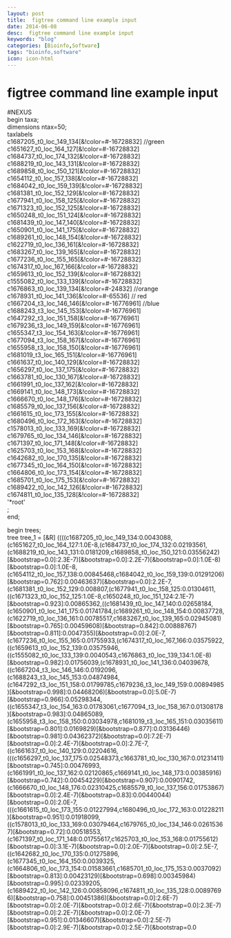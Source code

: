 ```yaml
---
layout: post
title:  figtree command line example input
date: 2014-06-08
desc:  figtree command line example input
keywords: "blog"
categories: [Bioinfo,Software]
tags: "bioinfo,software"
icon: icon-html
---
```


# figtree command line example input

#NEXUS  
begin taxa;  
dimensions ntax=50;  
taxlabels  
c1687205_t0_loc_149_134[&!color=#-16728832] //green  
c1651627_t0_loc_164_127[&!color=#-16728832]  
c1684737_t0_loc_174_132[&!color=#-16728832]  
c1688219_t0_loc_143_131[&!color=#-16728832]  
c1689858_t0_loc_150_121[&!color=#-16728832]  
c1654112_t0_loc_157_138[&!color=#-16728832]  
c1684042_t0_loc_159_139[&!color=#-16728832]  
c1681381_t0_loc_152_129[&!color=#-16728832]  
c1677941_t0_loc_158_125[&!color=#-16728832]  
c1671323_t0_loc_152_125[&!color=#-16728832]  
c1650248_t0_loc_151_124[&!color=#-16728832]  
c1681439_t0_loc_147_140[&!color=#-16728832]  
c1650901_t0_loc_141_175[&!color=#-16728832]  
c1689261_t0_loc_148_154[&!color=#-16728832]  
c1622719_t0_loc_136_161[&!color=#-16728832]  
c1683267_t0_loc_139_165[&!color=#-16728832]  
c1677236_t0_loc_155_165[&!color=#-16728832]  
c1674317_t0_loc_167_166[&!color=#-16728832]  
c1659613_t0_loc_152_139[&!color=#-16728832]  
c1555082_t0_loc_133_139[&!color=#-16728832]  
c1676863_t0_loc_139_134[&!color=#-24832] //orange  
c1678931_t0_loc_141_136[&!color=#-65536] // red  
c1667204_t3_loc_146_146[&!color=#-16776961] //blue  
c1688243_t3_loc_145_153[&!color=#-16776961]  
c1647292_t3_loc_151_158[&!color=#-16776961]  
c1679236_t3_loc_149_159[&!color=#-16776961]  
c1655347_t3_loc_154_163[&!color=#-16776961]  
c1677094_t3_loc_158_167[&!color=#-16776961]  
c1655958_t3_loc_158_150[&!color=#-16776961]  
c1681019_t3_loc_165_151[&!color=#-16776961]  
c1661637_t0_loc_140_129[&!color=#-16728832]  
c1656297_t0_loc_137_175[&!color=#-16728832]  
c1663781_t0_loc_130_167[&!color=#-16728832]  
c1661991_t0_loc_137_162[&!color=#-16728832]  
c1669141_t0_loc_148_173[&!color=#-16728832]  
c1666670_t0_loc_148_176[&!color=#-16728832]  
c1685579_t0_loc_137_156[&!color=#-16728832]  
c1661615_t0_loc_173_155[&!color=#-16728832]  
c1680496_t0_loc_172_163[&!color=#-16728832]  
c1578013_t0_loc_133_169[&!color=#-16728832]  
c1679765_t0_loc_134_146[&!color=#-16728832]  
c1671397_t0_loc_171_148[&!color=#-16728832]  
c1625703_t0_loc_153_168[&!color=#-16728832]  
c1642682_t0_loc_170_135[&!color=#-16728832]  
c1677345_t0_loc_164_150[&!color=#-16728832]  
c1664806_t0_loc_173_154[&!color=#-16728832]  
c1685701_t0_loc_175_153[&!color=#-16728832]  
c1689422_t0_loc_142_126[&!color=#-16728832]  
c1674811_t0_loc_135_128[&!color=#-16728832]  
'*root'  
;  
end;

begin trees;  
tree tree_1 = [&R] ((((c1687205_t0_loc_149_134:0.0043088,(c1651627_t0_loc_164_127:1.0E-8,(c1684737_t0_loc_174_132:0.02193561,(c1688219_t0_loc_143_131:0.0181209,c1689858_t0_loc_150_121:0.03556242)[&bootstrap=0.0]:2.3E-7)[&bootstrap=0.0]:2.2E-7)[&bootstrap=0.0]:1.0E-8)[&bootstrap=0.0]:1.0E-8,(c1654112_t0_loc_157_138:0.00845468,c1684042_t0_loc_159_139:0.01291206)[&bootstrap=0.762]:0.00463637)[&bootstrap=0.0]:2.2E-7,(c1681381_t0_loc_152_129:0.008807,(c1677941_t0_loc_158_125:0.01304611,((c1671323_t0_loc_152_125:1.0E-8,c1650248_t0_loc_151_124:2.1E-7)[&bootstrap=0.923]:0.00865362,((c1681439_t0_loc_147_140:0.02658184,(c1650901_t0_loc_141_175:0.01741784,(c1689261_t0_loc_148_154:0.00837728,(c1622719_t0_loc_136_161:0.00785517,c1683267_t0_loc_139_165:0.02945081)[&bootstrap=0.765]:0.00459608)[&bootstrap=0.842]:0.00888767)[&bootstrap=0.811]:0.0047355)[&bootstrap=0.0]:2.0E-7,(c1677236_t0_loc_155_165:0.01755933,(c1674317_t0_loc_167_166:0.03575922,((c1659613_t0_loc_152_139:0.03575946,((c1555082_t0_loc_133_139:0.0040543,c1676863_t0_loc_139_134:1.0E-8)[&bootstrap=0.982]:0.01756039,(c1678931_t0_loc_141_136:0.04039678,((c1667204_t3_loc_146_146:0.0192096,(c1688243_t3_loc_145_153:0.04874984,(c1647292_t3_loc_151_158:0.01799785,c1679236_t3_loc_149_159:0.00894985)[&bootstrap=0.998]:0.04468206)[&bootstrap=0.0]:5.0E-7)[&bootstrap=0.966]:0.05298344,((c1655347_t3_loc_154_163:0.01783061,c1677094_t3_loc_158_167:0.01308178)[&bootstrap=0.983]:0.04865089,(c1655958_t3_loc_158_150:0.03034978,c1681019_t3_loc_165_151:0.03035611)[&bootstrap=0.801]:0.0169829)[&bootstrap=0.877]:0.03136446)[&bootstrap=0.981]:0.04362372)[&bootstrap=0.0]:7.2E-7)[&bootstrap=0.0]:2.4E-7)[&bootstrap=0.0]:2.7E-7,((c1661637_t0_loc_140_129:0.02204616,(((c1656297_t0_loc_137_175:0.02548373,c1663781_t0_loc_130_167:0.01231411)[&bootstrap=0.745]:0.00476993,(c1661991_t0_loc_137_162:0.02120865,c1669141_t0_loc_148_173:0.00385916)[&bootstrap=0.742]:0.00454229)[&bootstrap=0.907]:0.00901742,(c1666670_t0_loc_148_176:0.02310425,c1685579_t0_loc_137_156:0.01753867)[&bootstrap=0.0]:2.4E-7)[&bootstrap=0.83]:0.00440044)[&bootstrap=0.0]:2.0E-7,(((c1661615_t0_loc_173_155:0.01227994,c1680496_t0_loc_172_163:0.01228211)[&bootstrap=0.951]:0.01918099,((c1578013_t0_loc_133_169:0.03079464,c1679765_t0_loc_134_146:0.02615367)[&bootstrap=0.72]:0.00518553,(c1671397_t0_loc_171_148:0.01755617,c1625703_t0_loc_153_168:0.01755612)[&bootstrap=0.0]:3.1E-7)[&bootstrap=0.0]:2.0E-7)[&bootstrap=0.0]:2.5E-7,((c1642682_t0_loc_170_135:0.01275896,(c1677345_t0_loc_164_150:0.0039325,(c1664806_t0_loc_173_154:0.01583661,c1685701_t0_loc_175_153:0.0037092)[&bootstrap=0.813]:0.00423129)[&bootstrap=0.698]:0.00345984)[&bootstrap=0.995]:0.02339205,(c1689422_t0_loc_142_126:0.00858096,c1674811_t0_loc_135_128:0.00897696)[&bootstrap=0.758]:0.00451386)[&bootstrap=0.0]:2.6E-7)[&bootstrap=0.0]:2.0E-7)[&bootstrap=0.0]:2.6E-7)[&bootstrap=0.0]:2.3E-7)[&bootstrap=0.0]:2.2E-7)[&bootstrap=0.0]:2.0E-7)[&bootstrap=0.951]:0.01346607)[&bootstrap=0.0]:2.5E-7)[&bootstrap=0.0]:2.9E-7)[&bootstrap=0.0]:2.5E-7)[&bootstrap=0.0
